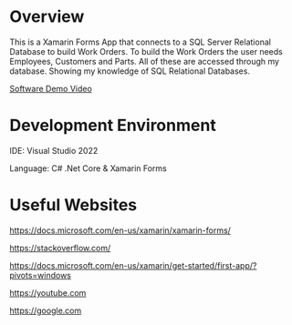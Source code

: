 ﻿# Overview

This is a Xamarin Forms App that connects to a SQL Server
Relational Database to build Work Orders. To build the 
Work Orders the user needs Employees, Customers and Parts.
All of these are accessed through my database. Showing my
knowledge of SQL Relational Databases.

[Software Demo Video](https://youtu.be/-m6YedDBcT8)

# Development Environment

IDE: Visual Studio 2022

Language: C# .Net Core & Xamarin Forms

# Useful Websites
https://docs.microsoft.com/en-us/xamarin/xamarin-forms/

https://stackoverflow.com/

https://docs.microsoft.com/en-us/xamarin/get-started/first-app/?pivots=windows

https://youtube.com

https://google.com
